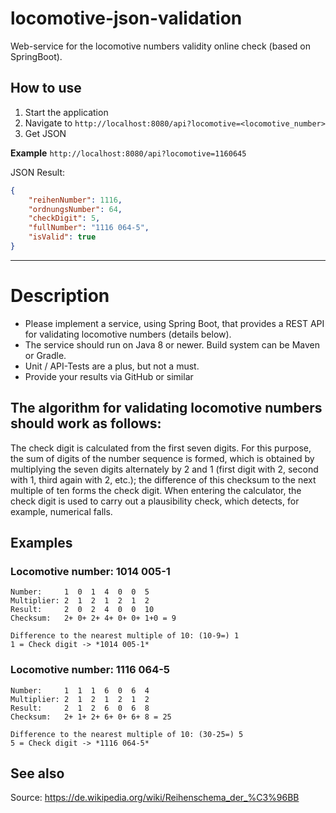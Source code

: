 # locomotive-json-validation
Web-service for the locomotive numbers validity online check (based on SpringBoot).

## How to use
1. Start the application
1. Navigate to `http://localhost:8080/api?locomotive=<locomotive_number>`
1. Get JSON

**Example**
`http://localhost:8080/api?locomotive=1160645`

JSON Result:
```json
{
	"reihenNumber": 1116,
	"ordnungsNumber": 64,
	"checkDigit": 5,
	"fullNumber": "1116 064-5",
	"isValid": true
}
```

***

# Description

- Please implement a service, using Spring Boot, that provides a REST API for validating locomotive numbers
(details below).
- The service should run on Java 8 or newer. Build system can be Maven or Gradle.
- Unit / API-Tests are a plus, but not a must.
- Provide your results via GitHub or similar

## The algorithm for validating locomotive numbers should work as follows:

The check digit is calculated from the first seven digits. For this purpose, the sum of digits of the number sequence is
formed, which is obtained by multiplying the seven digits alternately by 2 and 1 (first digit with 2, second with 1, third
again with 2, etc.); the difference of this checksum to the next multiple of ten forms the check digit. When entering
the calculator, the check digit is used to carry out a plausibility check, which detects, for example, numerical falls.

## Examples

### Locomotive number: 1014 005-1
    Number:     1  0  1  4  0  0  5
    Multiplier: 2  1  2  1  2  1  2
    Result:     2  0  2  4  0  0  10
    Checksum:   2+ 0+ 2+ 4+ 0+ 0+ 1+0 = 9
    
    Difference to the nearest multiple of 10: (10-9=) 1
    1 = Check digit -> *1014 005-1*

### Locomotive number: 1116 064-5
    Number:     1  1  1  6  0  6  4
    Multiplier: 2  1  2  1  2  1  2
    Result:     2  1  2  6  0  6  8
    Checksum:   2+ 1+ 2+ 6+ 0+ 6+ 8 = 25
    
    Difference to the nearest multiple of 10: (30-25=) 5
    5 = Check digit -> *1116 064-5*

## See also
Source: https://de.wikipedia.org/wiki/Reihenschema_der_%C3%96BB
